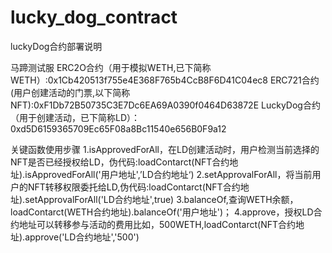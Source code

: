 # lucky_dog_contract
luckyDog合约部署说明

马蹄测试服
ERC2O合约（用于模拟WETH,已下简称WETH）:0x1Cb420513f755e4E368F765b4CcB8F6D41C04ec8
ERC721合约(用户创建活动的门票,以下简称NFT):0xF1Db72B50735C3E7Dc6EA69A0390f0464D63872E
LuckyDog合约（用于创建活动，已下简称LD）：0xd5D6159365709Ec65F08a8Bc11540e656B0F9a12

关键函数使用步骤
1.isApprovedForAll，在LD创建活动时，用户检测当前选择的NFT是否已经授权给LD，伪代码:loadContarct(NFT合约地址).isApprovedForAll('用户地址',’LD合约地址‘)
2.setApprovalForAll，将当前用户的NFT转移权限委托给LD,伪代码:loadContarct(NFT合约地址).setApprovalForAll('LD合约地址',true)
3.balanceOf,查询WETH余额，loadContarct(WETH合约地址).balanceOf('用户地址')；
4.approve，授权LD合约地址可以转移参与活动的费用比如，500WETH,loadContarct(NFT合约地址).approve('LD合约地址','500')
